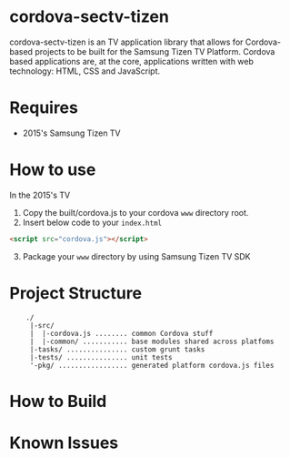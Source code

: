 # cordova-sectv-tizen
cordova-sectv-tizen is an TV application library that allows for Cordova-based projects to be built for the Samsung Tizen TV Platform. Cordova based applications are, at the core, applications written with web technology: HTML, CSS and JavaScript.

# Requires
* 2015's Samsung Tizen TV

# How to use
In the 2015's TV
1. Copy the built/cordova.js to your cordova `www` directory root.
2. Insert below code to your `index.html`
```HTML
<script src="cordova.js"></script>
```
3. Package your `www` directory by using Samsung Tizen TV SDK

# Project Structure
```
    ./
     |-src/
     |  |-cordova.js ........ common Cordova stuff
     |  |-common/ ........... base modules shared across platfoms
     |-tasks/ ............... custom grunt tasks
     |-tests/ ............... unit tests
     '-pkg/ ................. generated platform cordova.js files
```

# How to Build

# Known Issues
